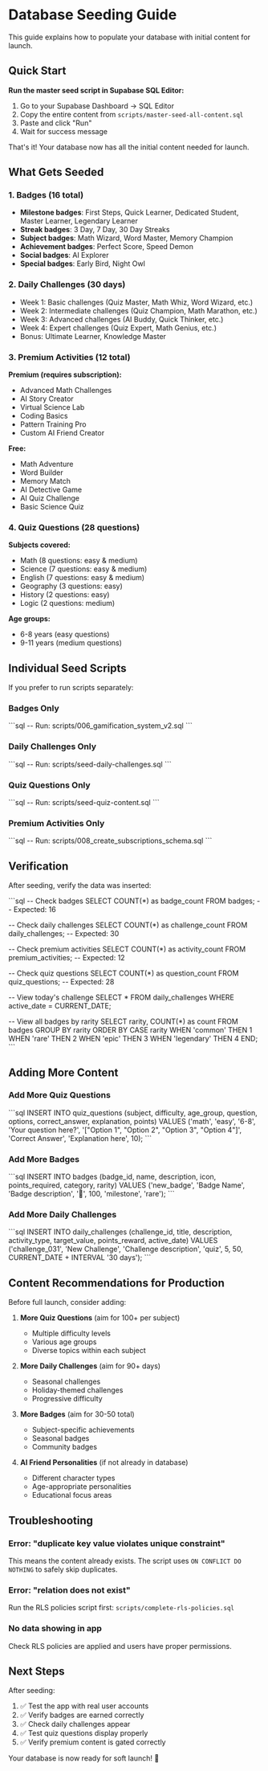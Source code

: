 # Database Seeding Guide

This guide explains how to populate your database with initial content for launch.

## Quick Start

**Run the master seed script in Supabase SQL Editor:**

1. Go to your Supabase Dashboard → SQL Editor
2. Copy the entire content from `scripts/master-seed-all-content.sql`
3. Paste and click "Run"
4. Wait for success message

That's it! Your database now has all the initial content needed for launch.

## What Gets Seeded

### 1. Badges (16 total)
- **Milestone badges**: First Steps, Quick Learner, Dedicated Student, Master Learner, Legendary Learner
- **Streak badges**: 3 Day, 7 Day, 30 Day Streaks
- **Subject badges**: Math Wizard, Word Master, Memory Champion
- **Achievement badges**: Perfect Score, Speed Demon
- **Social badges**: AI Explorer
- **Special badges**: Early Bird, Night Owl

### 2. Daily Challenges (30 days)
- Week 1: Basic challenges (Quiz Master, Math Whiz, Word Wizard, etc.)
- Week 2: Intermediate challenges (Quiz Champion, Math Marathon, etc.)
- Week 3: Advanced challenges (AI Buddy, Quick Thinker, etc.)
- Week 4: Expert challenges (Quiz Expert, Math Genius, etc.)
- Bonus: Ultimate Learner, Knowledge Master

### 3. Premium Activities (12 total)
**Premium (requires subscription):**
- Advanced Math Challenges
- AI Story Creator
- Virtual Science Lab
- Coding Basics
- Pattern Training Pro
- Custom AI Friend Creator

**Free:**
- Math Adventure
- Word Builder
- Memory Match
- AI Detective Game
- AI Quiz Challenge
- Basic Science Quiz

### 4. Quiz Questions (28 questions)
**Subjects covered:**
- Math (8 questions: easy & medium)
- Science (7 questions: easy & medium)
- English (7 questions: easy & medium)
- Geography (3 questions: easy)
- History (2 questions: easy)
- Logic (2 questions: medium)

**Age groups:**
- 6-8 years (easy questions)
- 9-11 years (medium questions)

## Individual Seed Scripts

If you prefer to run scripts separately:

### Badges Only
\`\`\`sql
-- Run: scripts/006_gamification_system_v2.sql
\`\`\`

### Daily Challenges Only
\`\`\`sql
-- Run: scripts/seed-daily-challenges.sql
\`\`\`

### Quiz Questions Only
\`\`\`sql
-- Run: scripts/seed-quiz-content.sql
\`\`\`

### Premium Activities Only
\`\`\`sql
-- Run: scripts/008_create_subscriptions_schema.sql
\`\`\`

## Verification

After seeding, verify the data was inserted:

\`\`\`sql
-- Check badges
SELECT COUNT(*) as badge_count FROM badges;
-- Expected: 16

-- Check daily challenges
SELECT COUNT(*) as challenge_count FROM daily_challenges;
-- Expected: 30

-- Check premium activities
SELECT COUNT(*) as activity_count FROM premium_activities;
-- Expected: 12

-- Check quiz questions
SELECT COUNT(*) as question_count FROM quiz_questions;
-- Expected: 28

-- View today's challenge
SELECT * FROM daily_challenges 
WHERE active_date = CURRENT_DATE;

-- View all badges by rarity
SELECT rarity, COUNT(*) as count 
FROM badges 
GROUP BY rarity 
ORDER BY 
  CASE rarity 
    WHEN 'common' THEN 1 
    WHEN 'rare' THEN 2 
    WHEN 'epic' THEN 3 
    WHEN 'legendary' THEN 4 
  END;
\`\`\`

## Adding More Content

### Add More Quiz Questions

\`\`\`sql
INSERT INTO quiz_questions (subject, difficulty, age_group, question, options, correct_answer, explanation, points) VALUES
  ('math', 'easy', '6-8', 'Your question here?', '["Option 1", "Option 2", "Option 3", "Option 4"]', 'Correct Answer', 'Explanation here', 10);
\`\`\`

### Add More Badges

\`\`\`sql
INSERT INTO badges (badge_id, name, description, icon, points_required, category, rarity) VALUES
  ('new_badge', 'Badge Name', 'Badge description', '🎯', 100, 'milestone', 'rare');
\`\`\`

### Add More Daily Challenges

\`\`\`sql
INSERT INTO daily_challenges (challenge_id, title, description, activity_type, target_value, points_reward, active_date) VALUES
  ('challenge_031', 'New Challenge', 'Challenge description', 'quiz', 5, 50, CURRENT_DATE + INTERVAL '30 days');
\`\`\`

## Content Recommendations for Production

Before full launch, consider adding:

1. **More Quiz Questions** (aim for 100+ per subject)
   - Multiple difficulty levels
   - Various age groups
   - Diverse topics within each subject

2. **More Daily Challenges** (aim for 90+ days)
   - Seasonal challenges
   - Holiday-themed challenges
   - Progressive difficulty

3. **More Badges** (aim for 30-50 total)
   - Subject-specific achievements
   - Seasonal badges
   - Community badges

4. **AI Friend Personalities** (if not already in database)
   - Different character types
   - Age-appropriate personalities
   - Educational focus areas

## Troubleshooting

### Error: "duplicate key value violates unique constraint"
This means the content already exists. The script uses `ON CONFLICT DO NOTHING` to safely skip duplicates.

### Error: "relation does not exist"
Run the RLS policies script first: `scripts/complete-rls-policies.sql`

### No data showing in app
Check RLS policies are applied and users have proper permissions.

## Next Steps

After seeding:
1. ✅ Test the app with real user accounts
2. ✅ Verify badges are earned correctly
3. ✅ Check daily challenges appear
4. ✅ Test quiz questions display properly
5. ✅ Verify premium content is gated correctly

Your database is now ready for soft launch! 🚀
